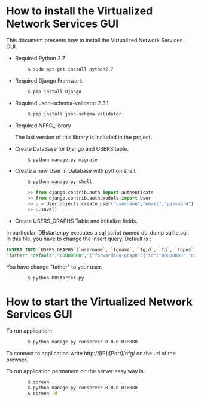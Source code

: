 # How to install the Virtualized Network Services GUI

This document presents how to install the Virtualized Network Services GUI.

* Required Python 2.7

```sh
        $ sudo apt-get install python2.7
```

* Required Django Framwork

```sh
        $ pip install Django
```

* Required Json-schema-validator 2.3.1

```sh
        $ pip install json-schema-validator
```

* Required NFFG_library 

  The last version of this library is included in the project.


* Create DataBase for Django and USERS table.

```sh
        $ python manage.py migrate
```

* Create a new User in Database with python shell.

```sh
        $ python manage.py shell
```

```python
        >> from django.contrib.auth import authenticate
        >> from django.contrib.auth.models import User
        >> u = User.objects.create_user("username","email","password")
        >> u.save()
```

* Create USERS_GRAPHS Table and initialize fields. 

In particular, DBstarter.py executes a sql script named db_dump.sqlite.sql.
In this file, you have to change the insert query. 
Default is :

```sql
INSERT INTO `USERS_GRAPHS`(`username`, `fgname`, `fgid`, `fg`, `fgpos`) VALUES (
"father","default","00000000",'{"forwarding-graph":{"id":"00000000","name":"Forwarding graph","VNFs":[],"end-points":[],"big-switch":{"flow-rules":[]}}}',NULL);
```

You have change "father" to your user. 

```sh
        $ python DBstarter.py
```


# How to start the Virtualized Network Services GUI

To run application:
```sh
        $ python manage.py runserver 0.0.0.0:8080
```

To connect to application write http://[IP]:[Port]/nfg/ on the url of the browser.

To run application permanent on the server easy way is:
```sh
        $ screen
        $ python manage.py runserver 0.0.0.0:8080
        $ screen -d
```


